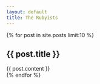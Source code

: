 ```yaml
---
layout: default
title: The Rubyists
---
```


{% for post in site.posts limit:10 %}
  <article class="blogpost">
    <h2>{{ post.title }}</h2>
    {{ post.content }}
  </article>
{% endfor %}
